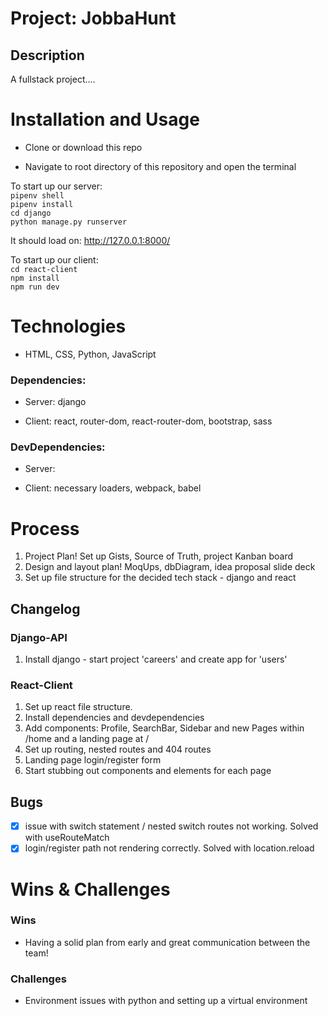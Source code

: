 # Project: JobbaHunt

## Description 
A fullstack project....

# Installation and Usage
- Clone or download this repo  

- Navigate to root directory of this repository and open the terminal   

To start up our server:     
`pipenv shell`   
`pipenv install`   
`cd django`   
`python manage.py runserver`   

It should load on: http://127.0.0.1:8000/

To start up our client:   
`cd react-client`   
`npm install`     
`npm run dev`    

# Technologies
- HTML, CSS, Python, JavaScript   
### Dependencies: 
   - Server: django
   
   - Client: react, router-dom, react-router-dom, bootstrap, sass

### DevDependencies:
   - Server: 
   
   - Client: necessary loaders, webpack, babel
# Process 
1. Project Plan! Set up Gists, Source of Truth, project Kanban board  
2. Design and layout plan! MoqUps, dbDiagram, idea proposal slide deck 
3. Set up file structure for the decided tech stack - django and react

## Changelog
### Django-API
1. Install django - start project 'careers' and create app for 'users'   

### React-Client
1. Set up react file structure.   
2. Install dependencies and devdependencies   
3. Add components: Profile, SearchBar, Sidebar and new Pages within /home and a landing page at /   
4. Set up routing, nested routes and 404 routes   
5. Landing page login/register form  
6. Start stubbing out components and elements for each page  

## Bugs
- [x] issue with switch statement / nested switch routes not working. Solved with useRouteMatch
- [x] login/register path not rendering correctly. Solved with location.reload  

# Wins & Challenges

### Wins
- Having a solid plan from early and great communication between the team!
### Challenges
- Environment issues with python and setting up a virtual environment 